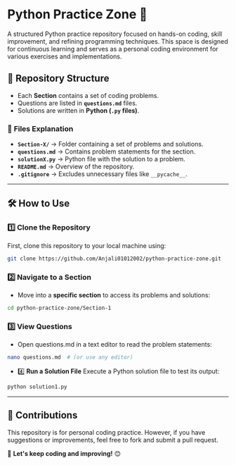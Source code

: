 # Python Practice Zone 🚀  

A structured Python practice repository focused on hands-on coding, skill improvement, and refining programming techniques. This space is designed for continuous learning and serves as a personal coding environment for various exercises and implementations.  

## 📂 Repository Structure  
- Each **Section** contains a set of coding problems.  
- Questions are listed in **`questions.md`** files.  
- Solutions are written in **Python (`.py` files)**.  


### 📌 **Files Explanation**
- **`Section-X/`** → Folder containing a set of problems and solutions.  
- **`questions.md`** → Contains problem statements for the section.  
- **`solutionX.py`** → Python file with the solution to a problem.  
- **`README.md`** → Overview of the repository.  
- **`.gitignore`** → Excludes unnecessary files like `__pycache__`.  

---

## 🛠 How to Use  

### 1️⃣ **Clone the Repository**
First, clone this repository to your local machine using:  
```bash
git clone https://github.com/Anjali01012002/python-practice-zone.git
```

### 2️⃣ **Navigate to a Section**  
- Move into a **specific section** to access its problems and solutions:  

```bash
cd python-practice-zone/Section-1
```

### 3️⃣ **View Questions**
- Open questions.md in a text editor to read the problem statements:

```bash
nano questions.md  # (or use any editor)
```

- 4️⃣ **Run a Solution File**
Execute a Python solution file to test its output:

```bash
python solution1.py
```

---

## 📢 Contributions  
This repository is for personal coding practice. However, if you have suggestions or improvements, feel free to fork and submit a pull request.  

📌 **Let's keep coding and improving!** 😊  
